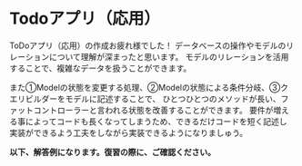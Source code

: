 # Todoアプリ（応用）

ToDoアプリ（応用）の作成お疲れ様でした！
データベースの操作やモデルのリレーションについて理解が深まったと思います。
モデルのリレーションを活用することで、複雑なデータを扱うことができます。

また①Modelの状態を変更する処理、②Modelの状態による条件分岐、③クエリビルダーをモデルに記述することで、
ひとつひとつのメソッドが長い、ファットコントローラーと言われる状態を改善することができます。
要件が増える事によってコードも長くなってしまうため、できるだけコードを短く記述し
実装ができるよう工夫をしながら実装できるようになりましゅう。

**以下、解答例になります。復習の際に、ご確認ください。**
